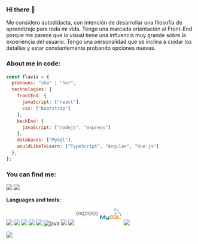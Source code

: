 ### Hi there 👋
Me considero autodidacta, con intención de desarrollar una filosofía de aprendizaje para toda mi vida. Tengo una marcada orientación al Front-End porque me parece que lo visual tiene una influencia muy grande sobre la experiencia del usuario. Tengo una personalidad que se inclina a cuidar los detalles y estar constantemente probando opciones nuevas.

### About me in code:  
```javascript
const flavia = {
  pronouns: "she" | "her",
  technologies: {
    frontEnd: {
      javaScript: ["react"],
      css: ["bootstrap"]
    },
    backEnd: {     
      javaScript: ["nodejs", "express"]      
    },
    databases: ["MySql"], 
    wouldLikeToLearn: ["TypeScript", "Angular", "Vue.js"]  
  },
};
```
### You can find me:
<a href = "mailto:flaviareisenauer@gmail.com"><img src="https://img.shields.io/badge/-Gmail-%23333?style=for-the-badge&logo=gmail&logoColor=white" target="_blank"></a>
<a href="https://www.linkedin.com/in/flavia-daniela-reisenauer/" target="_blank"><img src="https://img.shields.io/badge/-LinkedIn-%230077B5?style=for-the-badge&logo=linkedin&logoColor=white" target="_blank"></a> 

**Languages and tools:**  
 <img height="60" src="https://i.giphy.com/media/XAxylRMCdpbEWUAvr8/giphy.webp">
 <img height="60" src="https://i.giphy.com/media/fsEaZldNC8A1PJ3mwp/giphy.webp">
 <img height="60" src="https://i.giphy.com/media/Sr8xDpMwVKOHUWDVRD/giphy.webp">
  <img height="60" src="https://i.giphy.com/media/kH1DBkPNyZPOk0BxrM/giphy.webp">
 <img height="60" src="https://i.giphy.com/media/ln7z2eWriiQAllfVcn/giphy.webp">
 <img src="https://cdn.jsdelivr.net/gh/devicons/devicon/icons/java/java-original-wordmark.svg" alt="java" height="60">
 <img height="60" src="https://i.giphy.com/media/kdFc8fubgS31b8DsVu/giphy.webp">
 <img height="60" src="https://i.giphy.com/media/eNAsjO55tPbgaor7ma/giphy.webp">
 <img src="https://raw.githubusercontent.com/devicons/devicon/master/icons/express/express-original-wordmark.svg" alt="express" height="60">
 <img src="https://raw.githubusercontent.com/devicons/devicon/master/icons/mysql/mysql-original-wordmark.svg" alt="mysql" height="60">
 <img width="60" src="https://i.giphy.com/media/IdyAQJVN2kVPNUrojM/200.webp">
 
 <a href="https://github.com/flaviadanielareisenauer">
  <img src="https://github-readme-stats.vercel.app/api/top-langs/?username=flaviadanielareisenauer&theme=radical&hide=glsl,python" />
</a>
</div>
